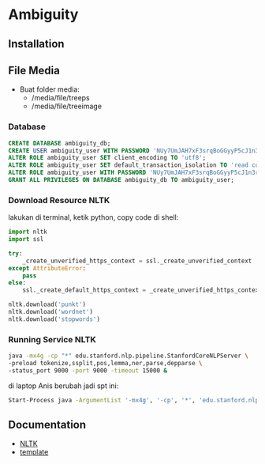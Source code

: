 # Ambiguity

## Installation

## File Media

- Buat folder media:
    - /media/file/treeps
    - /media/file/treeimage


### Database

```sql
CREATE DATABASE ambiguity_db;
CREATE USER ambiguity_user WITH PASSWORD 'NUy7UmJAH7xF3srqBoGGyyP5cJ1n3r';
ALTER ROLE ambiguity_user SET client_encoding TO 'utf8';
ALTER ROLE ambiguity_user SET default_transaction_isolation TO 'read committed';
ALTER ROLE ambiguity_user WITH PASSWORD 'NUy7UmJAH7xF3srqBoGGyyP5cJ1n3r';
GRANT ALL PRIVILEGES ON DATABASE ambiguity_db TO ambiguity_user;
```

### Download Resource NLTK

lakukan di terminal, ketik python, copy code di shell:

```python
import nltk
import ssl

try:
    _create_unverified_https_context = ssl._create_unverified_context
except AttributeError:
    pass
else:
    ssl._create_default_https_context = _create_unverified_https_context

nltk.download('punkt')
nltk.download('wordnet')
nltk.download('stopwords')
```

### Running Service NLTK

```sh
java -mx4g -cp "*" edu.stanford.nlp.pipeline.StanfordCoreNLPServer \
-preload tokenize,ssplit,pos,lemma,ner,parse,depparse \
-status_port 9000 -port 9000 -timeout 15000 & 
```

di laptop Anis berubah jadi spt ini:
```sh
Start-Process java -ArgumentList '-mx4g', '-cp', '*', 'edu.stanford.nlp.pipeline.StanfordCoreNLPServer', '-preload', 'tokenize,ssplit,pos,lemma,ner,parse,depparse', '-port', '9000', '-timeout', '15000'
```

## Documentation

- [NLTK](https://github.com/nltk/nltk/wiki/Stanford-CoreNLP-API-in-NLTK)
- [template](https://bootstrapmade.com/demo/NiceAdmin/)
